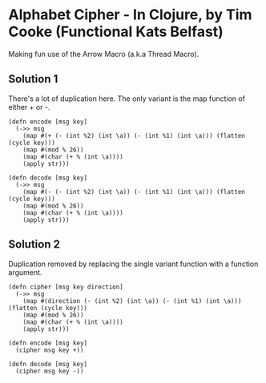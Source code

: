 # Alphabet Cipher - In Clojure, by Tim Cooke (Functional Kats Belfast)

Making fun use of the Arrow Macro (a.k.a Thread Macro).

## Solution 1

There's a lot of duplication here. The only variant is the map function of either + or -.

    (defn encode [msg key]
      (->> msg
        (map #(+ (- (int %2) (int \a)) (- (int %1) (int \a))) (flatten (cycle key)))
        (map #(mod % 26))
        (map #(char (+ % (int \a))))
        (apply str)))

    (defn decode [msg key]
      (->> msg
        (map #(- (- (int %2) (int \a)) (- (int %1) (int \a))) (flatten (cycle key)))
        (map #(mod % 26))
        (map #(char (+ % (int \a))))
        (apply str)))

## Solution 2

Duplication removed by replacing the single variant function with a function argument.

    (defn cipher [msg key direction]
      (->> msg
        (map #(direction (- (int %2) (int \a)) (- (int %1) (int \a))) (flatten (cycle key)))
        (map #(mod % 26))
        (map #(char (+ % (int \a))))
        (apply str)))

    (defn encode [msg key]
      (cipher msg key +))

    (defn decode [msg key]
      (cipher msg key -))
